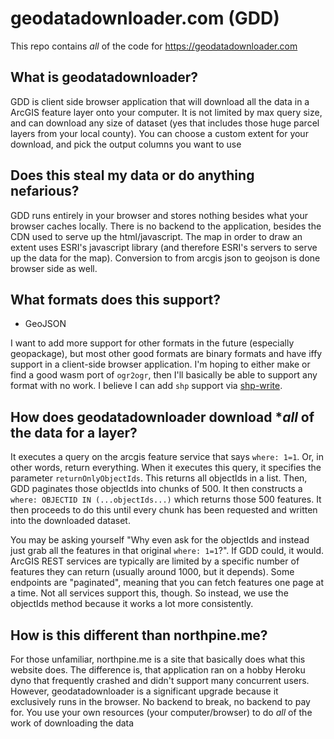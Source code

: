 # geodatadownloader.com (GDD)
This repo contains *all* of the code for https://geodatadownloader.com

## What is geodatadownloader?
GDD is client side browser application that will download all the data in a ArcGIS feature layer onto your computer. It is not limited by max query size, and can download any size of dataset (yes that includes those huge parcel layers from your local county). You can choose a custom extent for your download, and pick the output columns you want to use

## Does this steal my data or do anything nefarious?
GDD runs entirely in your browser and stores nothing besides what your browser caches locally. There is no backend to the application, besides the CDN used to serve up the html/javascript. The map in order to draw an extent uses ESRI's javascript library (and therefore ESRI's servers to serve up the data for the map). Conversion to from arcgis json to geojson is done browser side as well.

## What formats does this support?
* GeoJSON

 I want to add more support for other formats in the future (especially geopackage), but most other good formats are binary formats and have iffy support in a client-side browser application. I'm hoping to either make or find a good wasm port of `ogr2ogr`, then I'll basically be able to support any format with no work. I believe I can add `shp` support via [shp-write](https://github.com/mapbox/shp-write).

## How does geodatadownloader download **all* of the data for a layer?
It executes a query on the arcgis feature service that says `where: 1=1`. Or, in other words, return everything. When it executes this query, it specifies the parameter `returnOnlyObjectIds`. This returns all objectIds in a list. Then, GDD paginates those objectIds into chunks of 500. It then constructs a `where: OBJECTID IN (...objectIds...)` which returns those 500 features. It then proceeds to do this until every chunk has been requested and written into the downloaded dataset.

You may be asking yourself "Why even ask for the objectIds and instead just grab all the features in that original `where: 1=1`?". If GDD could, it would. ArcGIS REST services are typically are limited by a specific number of features they can return (usually around 1000, but it depends). Some endpoints are "paginated", meaning that you can fetch features one page at a time. Not all services support this, though. So instead, we use the objectIds method because it works a lot more consistently.

## How is this different than northpine.me?
For those unfamiliar, northpine.me is a site that basically does what this website does. The difference is, that application ran on a hobby Heroku dyno that frequently crashed and didn't support many concurrent users. However, geodatadownloader is a significant upgrade because it exclusively runs in the browser. No backend to break, no backend to pay for. You use your own resources (your computer/browser) to do *all* of the work of downloading the data 
